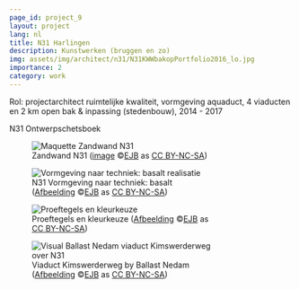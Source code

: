```yaml
---
page_id: project_9
layout: project
lang: nl
title: N31 Harlingen
description: Kunstwerken (bruggen en zo)
img: assets/img/architect/n31/N31KWWbakopPortfolio2016_lo.jpg
importance: 2
category: work
---
```


Rol: projectarchitect ruimtelijke kwaliteit, vormgeving aquaduct, 4 viaducten en 2 km open bak &amp; inpassing (stedenbouw), 2014 - 2017

<div class="w3-card w3-center" style="max-width: 80%;">N31 Ontwerpschetsboek
<div class="w3-row">
<div class="w3-col s12 m6">
<figure><img src='{{ "/assets/img/architect/n31/N31_IMG_0180_kl.jpg" | relative_url }}' alt='Maquette Zandwand N31' class='w3-image'>
<figcaption class="kleiner">Zandwand N31 (<a prefix="dct: https://purl.org/dc/terms/" href="https://purl.org/dc/dcmitype/Image" property="dct:title" rel="dct:type">image</a> &copy;<a prefix="cc: https://creativecommons.org/ns#" href="https://www.ebroerse.nl" property="cc:attributionName" rel="cc:attributionURL">EJB</a> as <a rel="license" href="https://creativecommons.org/licenses/by-nc-sa/4.0/">CC BY-NC-SA</a>)</figcaption></figure>
</div>
<div class="w3-col s12 m6">
<figure><img src='{{ "/assets/img/architect/n31/EBR_N31TechniekBasalt.png" | relative_url }}' alt='Vormgeving naar techniek: basalt realisatie' class='w3-image'>
<figcaption class="kleiner">N31 Vormgeving naar techniek: basalt (<a prefix="dct: https://purl.org/dc/terms/" href="https://purl.org/dc/dcmitype/Image" property="dct:title" rel="dct:type">Afbeelding</a> &copy;<a prefix="cc: https://creativecommons.org/ns#" href="https://www.ebroerse.nl" property="cc:attributionName" rel="cc:attributionURL">EJB</a> as <a rel="license" href="https://creativecommons.org/licenses/by-nc-sa/4.0/">CC BY-NC-SA</a>)</figcaption></figure>
</div>
</div>

<div class="w3-row">
<div class="w3-col s12 m6">
<figure><img src='{{ "/assets/img/architect/n31/N31_basaltkleuren_lo.jpg" | relative_url }}' alt='Proeftegels en kleurkeuze' class='w3-image'>
<figcaption class="kleiner">Proeftegels en kleurkeuze (<a prefix="dct: https://purl.org/dc/terms/" href="https://purl.org/dc/dcmitype/Image" property="dct:title" rel="dct:type">Afbeelding</a> &copy;<a prefix="cc: https://creativecommons.org/ns#" href="https://www.ebroerse.nl" property="cc:attributionName" rel="cc:attributionURL">EJB</a> as <a rel="license" href="https://creativecommons.org/licenses/by-nc-sa/4.0/">CC BY-NC-SA</a>)</figcaption></figure>
</div>
<div class="w3-col s12 m6">
<figure><img src='{{ "/assets/img/architect/n31/N31KWWbakopPortfolio2016_lo.jpg" | relative_url }}' alt='Visual Ballast Nedam viaduct Kimswerderweg over N31' class='w3-image'>
<figcaption class="kleiner">Viaduct Kimswerderweg by Ballast Nedam (<a prefix="dct: https://purl.org/dc/terms/" href="https://purl.org/dc/dcmitype/Image" property="dct:title" rel="dct:type">Afbeelding</a> &copy;<a prefix="cc: https://creativecommons.org/ns#" href="https://www.ebroerse.nl" property="cc:attributionName" rel="cc:attributionURL">EJB</a> as <a rel="license" href="https://creativecommons.org/licenses/by-nc-sa/4.0/">CC BY-NC-SA</a>)</figcaption></figure>
</div>
</div>
</div><!-- einde N31 schetsboek -->
